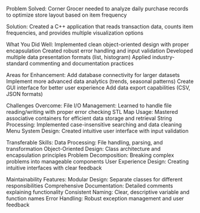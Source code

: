 Problem Solved:
Corner Grocer needed to analyze daily purchase records to optimize store layout based on item frequency

Solution:
Created a C++ application that reads transaction data, counts item frequencies, and provides multiple visualization options

What You Did Well:
Implemented clean object-oriented design with proper encapsulation
Created robust error handling and input validation
Developed multiple data presentation formats (list, histogram)
Applied industry-standard commenting and documentation practices

Areas for Enhancement:
Add database connectivity for larger datasets
Implement more advanced data analytics (trends, seasonal patterns)
Create GUI interface for better user experience
Add data export capabilities (CSV, JSON formats)

Challenges Overcome:
File I/O Management: Learned to handle file reading/writing with proper error checking
STL Map Usage: Mastered associative containers for efficient data storage and retrieval
String Processing: Implemented case-insensitive searching and data cleaning
Menu System Design: Created intuitive user interface with input validation

Transferable Skills:
Data Processing: File handling, parsing, and transformation
Object-Oriented Design: Class architecture and encapsulation principles
Problem Decomposition: Breaking complex problems into manageable components
User Experience Design: Creating intuitive interfaces with clear feedback

Maintainability Features:
Modular Design: Separate classes for different responsibilities
Comprehensive Documentation: Detailed comments explaining functionality
Consistent Naming: Clear, descriptive variable and function names
Error Handling: Robust exception management and user feedback















